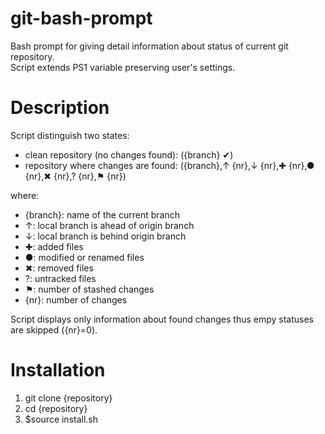 git-bash-prompt
===============

Bash prompt for giving detail information about status of current git repository. <br>
Script extends PS1 variable preserving user's settings.

Description
===============

Script distinguish two states:

  * clean repository (no changes found): ({branch} ✔)
  * repository where changes are found:  ({branch},↑ {nr},↓ {nr},✚ {nr},● {nr},✖ {nr},? {nr},⚑ {nr})
  
where:

  * {branch}: name of the current branch
  * ↑: local branch is ahead of origin branch
  * ↓: local branch is behind origin branch
  * ✚: added files
  * ●: modified or renamed files
  * ✖: removed files
  * ?: untracked files
  * ⚑: number of stashed changes
  * {nr}: number of changes

Script displays only information about found changes thus empy statuses are skipped ({nr}=0). 


Installation
===============

1) git clone {repository} <br>
2) cd {repository} <br>
3) $source install.sh <br>
